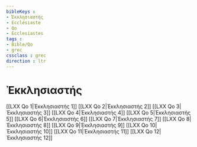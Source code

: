 ```yaml
---
bibleKeys : 
- Ἐκκλησιαστής
- Ecclésiaste
- Qo
- Ecclesiastes
tags : 
- Bible/Qo
- grec
cssclass : grec
direction : ltr
---
```


# Ἐκκλησιαστής

[[LXX Qo 1|Ἐκκλησιαστής 1]]
[[LXX Qo 2|Ἐκκλησιαστής 2]]
[[LXX Qo 3|Ἐκκλησιαστής 3]]
[[LXX Qo 4|Ἐκκλησιαστής 4]]
[[LXX Qo 5|Ἐκκλησιαστής 5]]
[[LXX Qo 6|Ἐκκλησιαστής 6]]
[[LXX Qo 7|Ἐκκλησιαστής 7]]
[[LXX Qo 8|Ἐκκλησιαστής 8]]
[[LXX Qo 9|Ἐκκλησιαστής 9]]
[[LXX Qo 10|Ἐκκλησιαστής 10]]
[[LXX Qo 11|Ἐκκλησιαστής 11]]
[[LXX Qo 12|Ἐκκλησιαστής 12]]
